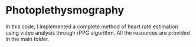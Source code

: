 # Photoplethysmography  
In this code, I implemented a complete method of heart rate estimation using video analysis through rPPG algorithm. All the resources are provided in the main folder. 
